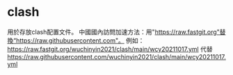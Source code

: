# clash
用於存放clash配置文件。
中國國內訪問加速方法：用"https://raw.fastgit.org"替換“https://raw.githubusercontent.com"。
例如：  https://raw.fastgit.org/wuchinyin2021/clash/main/wcy20211017.yml 代替  https://raw.githubusercontent.com/wuchinyin2021/clash/main/wcy20211017.yml
